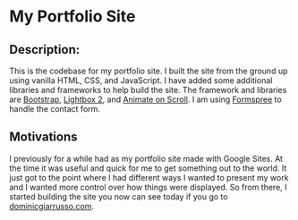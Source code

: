 # My Portfolio Site

## Description:

This is the codebase for my portfolio site. I built the site from the ground up using vanilla HTML, CSS, and JavaScript. I have added some additional libraries and frameworks to help build the site. The framework and libraries are [Bootstrap](https://icons.getbootstrap.com/), [Lightbox 2](https://lokeshdhakar.com/projects/lightbox2/), and [Animate on Scroll](https://michalsnik.github.io/aos/). I am using [Formspree](https://formspree.io/) to handle the contact form.

## Motivations

I previously for a while had as my portfolio site made with Google Sites. At the time it was useful and quick for me to get something out to the world. It just got to the point where I had different ways I wanted to present my work and I wanted more control over how things were displayed. So from there, I started building the site you now can see today if you go to [dominicgiarrusso.com](https://www.dominicgiarrusso.com/).
